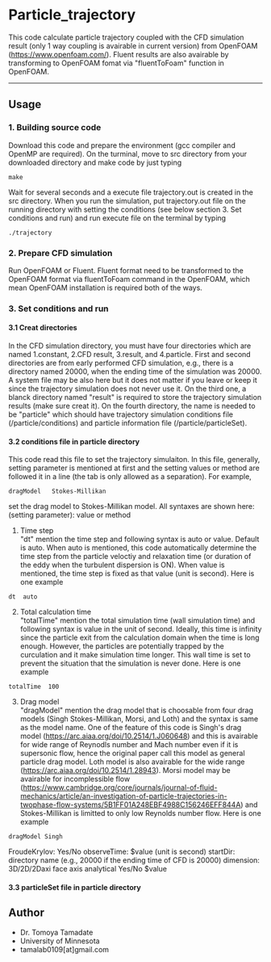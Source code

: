 # Particle_trajectory
This code calculate particle trajectory coupled with the CFD simulation result (only 1 way coupling is avairable in current version) from OpenFOAM (https://www.openfoam.com/).  Fluent results are also avairable by transforming to OpenFOAM fomat via "fluentToFoam" function in OpenFOAM.
***
## Usage
### 1. Building source code
Download this code and prepare the environment (gcc compiler and OpenMP are required). On the turminal, move to src directory from your downloaded directory and make code by just typing
~~~
make
~~~
Wait for several seconds and a execute file trajectory.out is created in the src directory.  When you run the simulation, put trajectory.out file on the running directory with setting the conditions (see below section 3. Set conditions and run) and run execute file on the terminal by typing
~~~
./trajectory
~~~
### 2. Prepare CFD simulation
Run OpenFOAM or Fluent.  Fluent format need to be transformed to the OpenFOAM format via fluentToFoam command in the OpenFOAM, which mean OpenFOAM installation is required both of the ways.
### 3. Set conditions and run
#### 3.1 Creat directories
In the CFD simulation directory, you must have four directories which are named 1.constant, 2.CFD result, 3.result, and 4.particle. First and second directories are from early performed CFD simulation, e.g., there is a directory named 20000, when the ending time of the simulation was 20000.  A system file may be also here but it does not matter if you leave or keep it since the trajectory simulation does not never use it.  On the third one, a blanck directory named "result" is required to store the trajectory simulation results (make sure creat it).  On the fourth directory, the name is needed to be "particle" which should have trajectory simulation conditions file (/particle/conditions) and particle information file (/particle/particleSet).
#### 3.2 conditions file in particle directory
This code read this file to set the trajectory simulaiton.  In this file, generally, setting parameter is mentioned at first and the setting values or method are followed it in a line (the tab is only allowed as a separation).  For example,
~~~
dragModel	Stokes-Millikan
~~~
set the drag model to Stokes-Millikan model.  All syntaxes are shown here:
(setting parameter): value or method
1. Time step <br>
"dt" mention the time step and following syntax is auto or value.  Default is auto.  When auto is mentioned, this code automatically determine the time step from the particle veloctiy and relaxation time (or duration of the eddy when the turbulent dispersion is ON).  When value is mentioned, the time step is fixed as that value (unit is second).  Here is one example
~~~
dt  auto
~~~
2. Total calculation time <br>
"totalTime" mention the total simulation time (wall simulation time) and following syntax is value in the unit of second.  Ideally, this time is infinity since the particle exit from the calculation domain when the time is long enough.  However, the particles are potentially trapped by the curculation and it make simulation time longer.  This wall time is set to prevent the situation that the simulation is never done. Here is one example
~~~
totalTime  100
~~~
3. Drag model <br>
"dragModel" mention the drag model that is choosable from four drag models (Singh Stokes-Millikan, Morsi, and Loth) and the syntax is same as the model name.  One of the feature of this code is Singh's drag model (https://arc.aiaa.org/doi/10.2514/1.J060648) and this is avairable for wide range of Reynodls number and Mach number even if it is supersonic flow, hence the original paper call this model as general particle drag model. Loth model is also avairable for the wide range (https://arc.aiaa.org/doi/10.2514/1.28943).  Morsi model may be avairable for incomplessible flow (https://www.cambridge.org/core/journals/journal-of-fluid-mechanics/article/an-investigation-of-particle-trajectories-in-twophase-flow-systems/5B1FF01A248EBF4988C156246EFF844A) and Stokes-Millikan is limitted to only low Reynolds number flow. Here is one example
~~~
dragModel Singh
~~~
FroudeKrylov: Yes/No
observeTime: $value (unit is second)
startDir: directory name (e.g., 20000 if the ending time of CFD is 20000)
dimension: 3D/2D/2Daxi face	axis
analytical Yes/No	$value


#### 3.3 particleSet file in particle directory
## Author
* Dr. Tomoya Tamadate
* University of Minnesota
* tamalab0109[at]gmail.com
